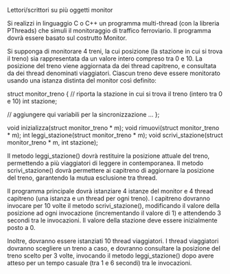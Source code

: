Lettori/scrittori su più oggetti monitor

Si realizzi in linguaggio C o C++ un programma multi-thread (con la libreria PThreads) che simuli il monitoraggio di traffico ferroviario. Il programma dovrà essere basato sul costrutto Monitor.

Si supponga di monitorare 4 treni, la cui posizione (la stazione in cui si trova il treno) sia rappresentata da un valore intero compreso tra 0 e 10. La posizione del treno viene aggiornata da dei thread capitreno, e consultata da dei thread denominati viaggiatori.
Ciascun treno deve essere monitorato usando una istanza distinta del monitor così definito:

struct monitor_treno {
    // riporta la stazione in cui si trova il treno (intero tra 0 e 10)
    int stazione;

// aggiungere qui variabili per la sincronizzazione
    ...
};

void inizializza(struct monitor_treno * m);
void rimuovi(struct monitor_treno * m);
int leggi_stazione(struct monitor_treno * m);
void scrivi_stazione(struct monitor_treno * m, int stazione);

Il metodo leggi_stazione() dovrà restituire la posizione attuale del treno, permettendo a più viaggiatori di leggere in contemporanea. 
Il metodo scrivi_stazione() dovrà permettere ai capitreno di aggiornare la posizione del treno, garantendo la mutua esclusione tra thread.

Il programma principale dovrà istanziare 4 istanze del monitor e 4 thread capitreno (una istanza e un thread per ogni treno).
I capitreno dovranno invocare per 10 volte il metodo scrivi_stazione(), modificando il valore della posizione ad ogni invocazione (incrementando il valore di 1) e attendendo 3 secondi tra le invocazioni. Il valore della stazione deve essere inizialmente posto a 0.

Inoltre, dovranno essere istanziati 10 thread viaggiatori.
I thread viaggiatori dovranno scegliere un treno a caso, e dovranno consultare la posizione del treno scelto per 3 volte, invocando il metodo leggi_stazione() dopo avere atteso per un tempo casuale (tra 1 e 6 secondi) tra le invocazioni.
